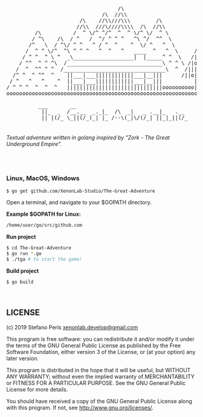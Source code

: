
<pre>


                                   /\
                              /\  //\\
                       /\    //\\///\\\        /\
                      //\\  ///\////\\\\  /\  //\\
         /\          /  ^ \/^ ^/^  ^  ^ \/^ \/  ^ \
        / ^\    /\  / ^   /  ^/ ^ ^ ^   ^\ ^/  ^^  \
       /^   \  / ^\/ ^ ^   ^ / ^  ^    ^  \/ ^   ^  \       *
      /  ^ ^ \/^  ^\ ^ ^ ^   ^  ^   ^   ____  ^   ^  \     /|\
     / ^ ^  ^ \ ^  _\___________________|  |_____^ ^  \   /||o\
    / ^^  ^ ^ ^\  /______________________________\ ^ ^ \ /|o|||\
   /  ^  ^^ ^ ^  /________________________________\  ^  /|||||o|\
  /^ ^  ^ ^^  ^    ||___|___||||||||||||___|__|||      /||o||||||\
 / ^   ^   ^    ^  ||___|___||||||||||||___|__|||          | |
/ ^ ^ ^  ^  ^  ^   ||||||||||||||||||||||||||||||oooooooooo| |ooooooo
ooooooooooooooooooooooooooooooooooooooooooooooooooooooooooooooooooooo

          ___       __                                    
           ||_  _  /__.__  _._|_  /\  _|   _ .__|_   .__  
           || |(/_ \_||(/_(_| |_ /--\(_|\/(/_| ||_|_||(/_ 

</pre>

###### Textual adventure written in golang inspired by "Zork - The Great Underground Empire".

<br>

### Linux, MacOS, Windows

```bash
$ go get github.com/XenonLab-Studio/The-Great-Adventure
```

Open a terminal, and navigate to your $GOPATH directory.

**Example $GOPATH for Linux:**

```bash
/home/user/go/src/github.com
```

**Run project**

```bash
$ cd The-Great-Adventure
$ go run *.go
$ ./tga # to start the game!
```

**Build project**

```bash
$ go build 
```

<br>

## LICENSE

(c) 2019 Stefano Peris <xenonlab.develop@gmail.com>

This program is free software: you can redistribute it and/or modify
it under the terms of the GNU General Public License as published by
the Free Software Foundation, either version 3 of the License, or
(at your option) any later version.

This program is distributed in the hope that it will be useful,
but WITHOUT ANY WARRANTY; without even the implied warranty of
MERCHANTABILITY or FITNESS FOR A PARTICULAR PURPOSE.  See the
GNU General Public License for more details.

You should have received a copy of the GNU General Public License
along with this program.  If not, see <http://www.gnu.org/licenses/>.
